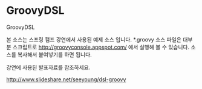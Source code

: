 GroovyDSL
=========

GroovyDSL

본 소스는 스프링 캠프 강연에서 사용된 예제 소스 입니다.
*.groovy 소스 파일은 대부분 스크립트로 http://groovyconsole.appspot.com/ 에서 실행해 볼 수 있습니다.
소스를 복사해서 붙여넣기를 하면 됩니다.

강연에 사용된 발표자료를 참조하세요. 

http://www.slideshare.net/seeyoung/dsl-groovy

